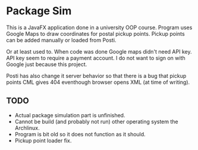 # Package Sim
This is a JavaFX application done in a university OOP course.
Program uses Google Maps to draw coordinates for postal pickup points.
Pickup points can be added manually or loaded from Posti.

Or at least used to. When code was done Google maps didn't need API key.
API key seem to require a payment account. I do not want to sign on with
Google just because this project.

Posti has also change it server behavior so that there is a bug that pickup points CML gives
404 eventhough browser opens XML (at time of writing).

## TODO
- Actual package simulation part is unfinished.
- Cannot be build (and probably not run) other operating system the Archlinux.
- Program is bit old so it does not function as it should.
- Pickup point loader fix.

